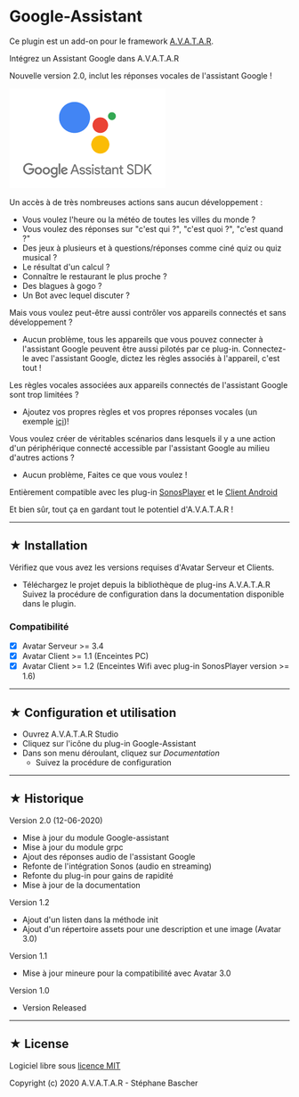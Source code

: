 # Google-Assistant

Ce plugin est un add-on pour le framework [A.V.A.T.A.R](https://github.com/Spikharpax/A.V.A.T.A.R).

Intégrez un Assistant Google dans A.V.A.T.A.R

Nouvelle version 2.0, inclut les réponses vocales de l'assistant Google !

![GitHub Logo](logo/GoogleSDK.png)

Un accès à de très nombreuses actions sans aucun développement :
- Vous voulez l'heure ou la météo de toutes les villes du monde ?
- Vous voulez des réponses sur "c'est qui ?", "c'est quoi ?", "c'est quand ?"
- Des jeux à plusieurs et à questions/réponses comme ciné quiz ou quiz musical ?
- Le résultat d'un calcul ?
- Connaître le restaurant le plus proche ?
- Des blagues à gogo ?
- Un Bot avec lequel discuter ?

Mais vous voulez peut-être aussi contrôler vos appareils connectés et sans développement ?
- Aucun problème, tous les appareils que vous pouvez connecter à l'assistant Google peuvent être aussi pilotés par ce plug-in. Connectez-le avec l'assistant Google, dictez les règles associés à l'appareil, c'est tout !

Les règles vocales associées aux appareils connectés de l'assistant Google sont trop limitées ?
- Ajoutez vos propres règles et vos propres réponses vocales (un exemple [içi](https://github.com/Spikharpax/Avatar-Plugin-Nest))!   

Vous voulez créer de véritables scénarios dans lesquels il y a une action d'un périphérique connecté accessible par l'assistant Google au milieu d'autres actions ?
- Aucun problème, Faites ce que vous voulez !

Entièrement compatible avec les plug-in [SonosPlayer](https://github.com/Spikharpax/Avatar-Plugin-SonosPlayer) et le [Client Android](https://github.com/Spikharpax/Avatar-Plugin-Android)

Et bien sûr, tout ça en gardant tout le potentiel d'A.V.A.T.A.R !

***
## ★ Installation

Vérifiez que vous avez les versions requises d'Avatar Serveur et Clients.

* Téléchargez le projet depuis la bibliothèque de plug-ins A.V.A.T.A.R<br>
Suivez la procédure de configuration dans la documentation disponible dans le plugin.

### Compatibilité
- [X] Avatar Serveur >= 3.4
- [X] Avatar Client >= 1.1 (Enceintes PC)
- [X] Avatar Client >= 1.2 (Enceintes Wifi avec plug-in SonosPlayer version >= 1.6)

***
## ★ Configuration et utilisation
* Ouvrez A.V.A.T.A.R Studio
* Cliquez sur l'icône du plug-in Google-Assistant
* Dans son menu déroulant, cliquez sur _Documentation_
  - Suivez la procédure de configuration

***
## ★ Historique
Version 2.0 (12-06-2020)
- Mise à jour du module Google-assistant
- Mise à jour du module grpc
- Ajout des réponses audio de l'assistant Google
- Refonte de l'intégration Sonos (audio en streaming)
- Refonte du plug-in pour gains de rapidité
- Mise à jour de la documentation

Version 1.2
- Ajout d'un listen dans la méthode init
- Ajout d'un répertoire assets pour une description et une image (Avatar 3.0)

Version 1.1
- Mise à jour mineure pour la compatibilité avec Avatar 3.0

Version 1.0
- Version Released

***
## ★ License
Logiciel libre sous [licence MIT](https://github.com/Spikharpax/A.V.A.T.A.R/blob/master/LICENSE)

Copyright (c) 2020 A.V.A.T.A.R - Stéphane Bascher
